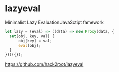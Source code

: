 # lazyeval
Minimalist Lazy Evaluation JavaSctipt famework

```js
let lazy = (eval) => ((data) => new Proxy(data, {
  set(obj, key, val) {
      obj[key] = val;
      eval(obj);
  }
}))({});
```

https://github.com/hack2root/lazyeval

